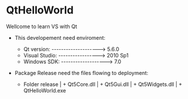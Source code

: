 # QtHelloWorld
Wellcome to learn VS with Qt

- This developement need enviroment:
    + Qt version: -------------------->  5.6.0
    + Visual Studio: ----------------->  2010 Sp1
    + Windows SDK: ------------------->  7.0
    
- Package Release need the files flowing to deployment:
    + Folder release
    |    + Qt5Core.dll
    |    + Qt5Gui.dll
    |    + Qt5Widgets.dll
    |    + QtHelloWorld.exe
